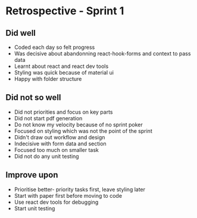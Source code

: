 # Retrospective - Sprint 1 

## Did well
- Coded each day so felt progress
- Was decisive about abandonning react-hook-forms and context to pass data 
- Learnt about react and react dev tools 
- Styling was quick because of material ui 
- Happy with folder structure 

## Did not so well
- Did not priorities and focus on key parts 
- Did not start pdf generation
- Do not know my velocity because of no sprint poker
- Focused on styling which was not the point of the sprint
- Didn't draw out workflow and design
- Indecisive with form data and section 
- Focused too much on smaller task
- Did not do any unit testing

## Improve upon
- Prioritise better- priority tasks first, leave styling later 
- Start with paper first before moving to code 
- Use react dev tools for debugging
- Start unit testing 